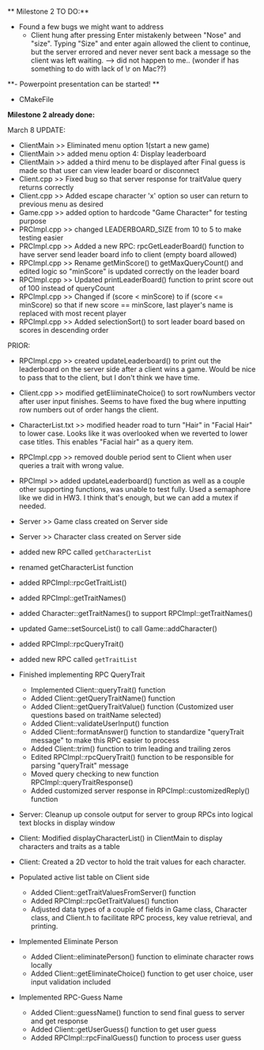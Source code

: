 **  Milestone 2 TO DO:**
- Found a few bugs we might want to address
  - Client hung after pressing Enter mistakenly between "Nose" and "size".  Typing "Size" and enter again allowed the client to continue, but the server errored and never
    never sent back a message so the client was left waiting. --> did not happen to me.. (wonder if has something to do with lack of \r on Mac??)


**- Powerpoint presentation can be started!
**
- CMakeFile




**Milestone 2 already done:**

March 8 UPDATE:
- ClientMain >> Eliminated menu option 1(start a new game)
- ClientMain >> added menu option 4: Display leaderboard
- ClientMain >> added a third menu to be displayed after Final guess is made so that user can view leader board or disconnect
- Client.cpp >> Fixed bug so that server response for traitValue query returns correctly
- Client.cpp >> Added escape character 'x' option so user can return to previous menu as desired
- Game.cpp >> added option to hardcode "Game Character" for testing purpose
- PRCImpl.cpp >> changed LEADERBOARD_SIZE from 10 to 5 to make testing easier
- PRCImpl.cpp >> Added a new RPC: rpcGetLeaderBoard() function to have server send leader board info to client (empty board allowed)
- RPCImpl.cpp >> Rename getMinScore() to getMaxQueryCount() and edited logic so "minScore" is updated correctly on the leader board
- RPCImpl.cpp >> Updated printLeaderBoard() function to print score out of 100 instead of queryCount
- RPCImpl.cpp >> Changed if (score < minScore) to if (score <= minScore) so that if new score == minScore, last player's name is replaced with most recent player
- RPCImpl.cpp >> Added selectionSort() to sort leader board based on scores in descending order


PRIOR:
- RPCImpl.cpp >> created updateLeaderboard() to print out the leaderboard on the server side after a client wins a game.  Would be nice to pass
  that to the client, but I don't think we have time.
- Client.cpp >> modified getEliiminateChoice() to sort rowNumbers vector after user input finishes.  Seems to have fixed the bug where inputting
  row numbers out of order hangs the client.
- CharacterList.txt >> modified header road to turn "Hair" in "Facial Hair" to lower case.  Looks like it was overlooked when we reverted to lower
  case titles.  This enables "Facial hair" as a query item.
- RPCImpl.cpp >> removed double period sent to Client when user queries a trait with wrong value.

 - RPCImpl >> added updateLeaderboard() function as well as a couple other supporting functions, was unable to test fully.  Used a semaphore
   like we did in HW3.  I think that's enough, but we can add a mutex if needed.

- Server >> Game class created on Server side 
- Server >> Character class created on Server side 
- added new RPC called ```getCharacterList```
- renamed getCharacterList function
- added RPCImpl::rpcGetTraitList()
- added RPCImpl::getTraitNames()
- added Character::getTraitNames() to support RPCImpl::getTraitNames()
- updated Game::setSourceList() to call Game::addCharacter()
- added RPCImpl::rpcQueryTrait()
- added new RPC called ```getTraitList```


- Finished implementing RPC QueryTrait
  - Implemented Client::queryTrait() function
  - Added Client::getQueryTraitName() function
  - Added Client::getQueryTraitValue() function (Customized user questions based on traitName selected)
  - Added Client::validateUserInput() function
  - Added Client::formatAnswer() function to standardize "queryTrait message" to make this RPC easier to process
  - Added Client::trim() function to trim leading and trailing zeros
  - Edited RPCImpl::rpcQueryTrait() function to be responsible for parsing "queryTrait" message
  - Moved query checking to new function RPCImpl::queryTraitResponse()
  - Added customized server response in RPCImpl::customizedReply() function
  

- Server: Cleanup up console output for server to group RPCs into logical text blocks in display window
- Client: Modified displayCharacterList() in ClientMain to display characters and traits as a table
- Client: Created a 2D vector to hold the trait values for each character.


- Populated active list table on Client side
  - Added Client::getTraitValuesFromServer() function
  - Added RPCImpl::rpcGetTraitValues() function
  - Adjusted data types of a couple of fields in Game class, Character class, and Client.h to facilitate RPC process, key value retrieval, and printing.
- Implemented Eliminate Person 
  - Added Client::eliminatePerson() function to eliminate character rows locally
  - Added Client::getEliminateChoice() function to get user choice, user input validation included
- Implemented RPC-Guess Name 
  - Added Client::guessName() function to send final guess to server and get response
  - Added Client::getUserGuess() function to get user guess
  - Added RPCImpl::rpcFinalGuess() function to process user guess
  
